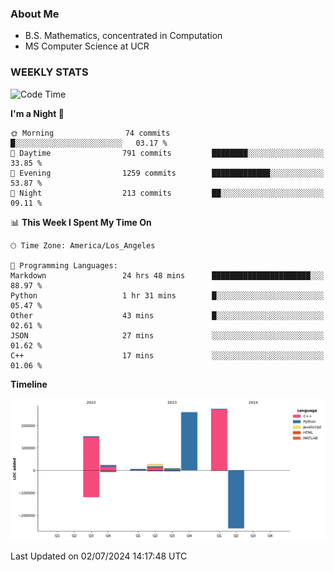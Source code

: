### About Me

- B.S. Mathematics, concentrated in Computation
- MS Computer Science at UCR


### WEEKLY STATS
<!--START_SECTION:waka-->
![Code Time](http://img.shields.io/badge/Code%20Time-233%20hrs%2056%20mins-blue)

**I'm a Night 🦉** 

```text
🌞 Morning                74 commits          █░░░░░░░░░░░░░░░░░░░░░░░░   03.17 % 
🌆 Daytime                791 commits         ████████░░░░░░░░░░░░░░░░░   33.85 % 
🌃 Evening                1259 commits        █████████████░░░░░░░░░░░░   53.87 % 
🌙 Night                  213 commits         ██░░░░░░░░░░░░░░░░░░░░░░░   09.11 % 
```


📊 **This Week I Spent My Time On** 

```text
🕑︎ Time Zone: America/Los_Angeles

💬 Programming Languages: 
Markdown                 24 hrs 48 mins      ██████████████████████░░░   88.97 % 
Python                   1 hr 31 mins        █░░░░░░░░░░░░░░░░░░░░░░░░   05.47 % 
Other                    43 mins             █░░░░░░░░░░░░░░░░░░░░░░░░   02.61 % 
JSON                     27 mins             ░░░░░░░░░░░░░░░░░░░░░░░░░   01.62 % 
C++                      17 mins             ░░░░░░░░░░░░░░░░░░░░░░░░░   01.06 % 
```

**Timeline**

![Lines of Code chart](https://raw.githubusercontent.com/nickocruzm/nickocruzm/main/assets/bar_graph.png)


 Last Updated on 02/07/2024 14:17:48 UTC
<!--END_SECTION:waka-->
